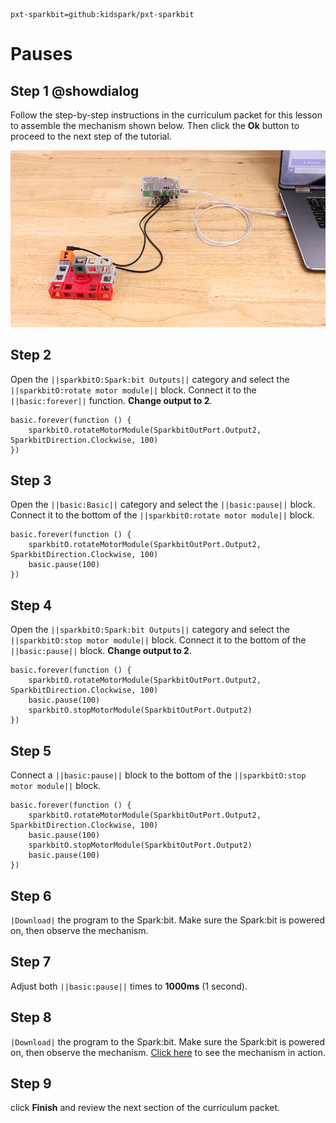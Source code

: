 ```package
pxt-sparkbit=github:kidspark/pxt-sparkbit
```
# Pauses

## Step 1 @showdialog

Follow the step-by-step instructions in the curriculum packet for this lesson to assemble  the mechanism shown below. Then click the **Ok** button to proceed to the next step of the tutorial.

![1-3-pauses-1](https://raw.githubusercontent.com/KidSpark/tutorials/master/assets/1-3-pauses-1.png)

## Step 2

Open the ``||sparkbitO:Spark:bit Outputs||`` category and select the ``||sparkbitO:rotate motor module||`` block. Connect it to the ``||basic:forever||`` function. **Change output to 2**.

```blocks
basic.forever(function () {
    sparkbitO.rotateMotorModule(SparkbitOutPort.Output2, SparkbitDirection.Clockwise, 100)
})
```

## Step 3

Open the ``||basic:Basic||`` category and select the ``||basic:pause||`` block. Connect it to the bottom of the ``||sparkbitO:rotate motor module||`` block.

```blocks
basic.forever(function () {
    sparkbitO.rotateMotorModule(SparkbitOutPort.Output2, SparkbitDirection.Clockwise, 100)
    basic.pause(100)
})
```

## Step 4

Open the ``||sparkbitO:Spark:bit Outputs||`` category and select the ``||sparkbitO:stop motor module||`` block. Connect it to the bottom of the ``||basic:pause||`` block. **Change output to 2**.

```blocks
basic.forever(function () {
    sparkbitO.rotateMotorModule(SparkbitOutPort.Output2, SparkbitDirection.Clockwise, 100)
    basic.pause(100)
    sparkbitO.stopMotorModule(SparkbitOutPort.Output2)
})
```

## Step 5

Connect a ``||basic:pause||`` block to the bottom of the ``||sparkbitO:stop motor module||`` block.

```blocks
basic.forever(function () {
    sparkbitO.rotateMotorModule(SparkbitOutPort.Output2, SparkbitDirection.Clockwise, 100)
    basic.pause(100)
    sparkbitO.stopMotorModule(SparkbitOutPort.Output2)
    basic.pause(100)
})
```

## Step 6

``|Download|`` the program to the Spark:bit. Make sure the Spark:bit is powered on, then observe the mechanism.

## Step 7

Adjust both ``||basic:pause||`` times to **1000ms** (1 second). 

## Step 8

``|Download|`` the program to the Spark:bit. Make sure the Spark:bit is powered on, then observe the mechanism. [Click here](https://youtu.be/WQZsln7YcQw) to see the mechanism in action.

## Step 9

click **Finish** and review the next section of the curriculum packet.